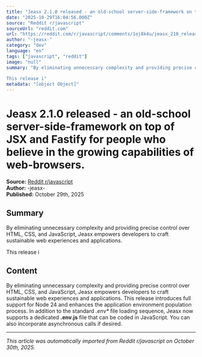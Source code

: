 ```yaml
---
title: "Jeasx 2.1.0 released - an old-school server-side-framework on top of JSX and Fastify for people who believe in the growing capabilities of web-browsers."
date: "2025-10-29T16:04:56.000Z"
source: "Reddit r/javascript"
sourceUrl: "reddit.com"
url: "https://reddit.com/r/javascript/comments/1oj8k4u/jeasx_210_released_an_oldschool/"
author: "-jeasx-"
category: "dev"
language: "en"
tags: ["javascript", "reddit"]
image: "null"
summary: "By eliminating unnecessary complexity and providing precise control over HTML, CSS, and JavaScript, Jeasx empowers developers to craft sustainable web experiences and applications.  
  
This release i"
metadata: "[object Object]"
---
```


# Jeasx 2.1.0 released - an old-school server-side-framework on top of JSX and Fastify for people who believe in the growing capabilities of web-browsers.

**Source:** [Reddit r/javascript](https://reddit.com/r/javascript/comments/1oj8k4u/jeasx_210_released_an_oldschool/)  
**Author:** -jeasx-  
**Published:** October 29th, 2025  

## Summary

By eliminating unnecessary complexity and providing precise control over HTML, CSS, and JavaScript, Jeasx empowers developers to craft sustainable web experiences and applications.  
  
This release i

## Content

By eliminating unnecessary complexity and providing precise control over HTML, CSS, and JavaScript, Jeasx empowers developers to craft sustainable web experiences and applications. This release introduces full support for Node 24 and enhances the application environment population process. In addition to the standard *.env\** file loading sequence, Jeasx now supports a dedicated **.env.js** file that can be coded in JavaScript. You can also incorporate asynchronous calls if desired.

---

*This article was automatically imported from Reddit r/javascript on October 30th, 2025.*
